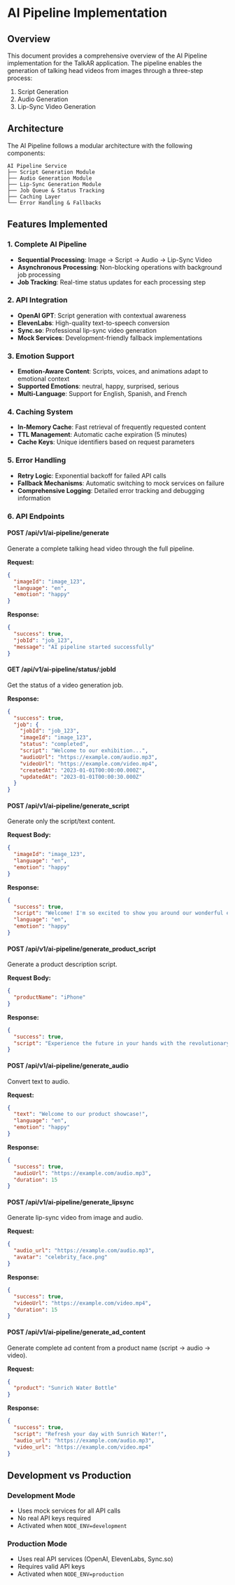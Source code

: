 # AI Pipeline Implementation

## Overview

This document provides a comprehensive overview of the AI Pipeline implementation for the TalkAR application. The pipeline enables the generation of talking head videos from images through a three-step process:

1. Script Generation
2. Audio Generation
3. Lip-Sync Video Generation

## Architecture

The AI Pipeline follows a modular architecture with the following components:

```
AI Pipeline Service
├── Script Generation Module
├── Audio Generation Module
├── Lip-Sync Generation Module
├── Job Queue & Status Tracking
├── Caching Layer
└── Error Handling & Fallbacks
```

## Features Implemented

### 1. Complete AI Pipeline

- **Sequential Processing**: Image → Script → Audio → Lip-Sync Video
- **Asynchronous Processing**: Non-blocking operations with background job processing
- **Job Tracking**: Real-time status updates for each processing step

### 2. API Integration

- **OpenAI GPT**: Script generation with contextual awareness
- **ElevenLabs**: High-quality text-to-speech conversion
- **Sync.so**: Professional lip-sync video generation
- **Mock Services**: Development-friendly fallback implementations

### 3. Emotion Support

- **Emotion-Aware Content**: Scripts, voices, and animations adapt to emotional context
- **Supported Emotions**: neutral, happy, surprised, serious
- **Multi-Language**: Support for English, Spanish, and French

### 4. Caching System

- **In-Memory Cache**: Fast retrieval of frequently requested content
- **TTL Management**: Automatic cache expiration (5 minutes)
- **Cache Keys**: Unique identifiers based on request parameters

### 5. Error Handling

- **Retry Logic**: Exponential backoff for failed API calls
- **Fallback Mechanisms**: Automatic switching to mock services on failure
- **Comprehensive Logging**: Detailed error tracking and debugging information

### 6. API Endpoints

#### POST /api/v1/ai-pipeline/generate

Generate a complete talking head video through the full pipeline.

**Request:**

```json
{
  "imageId": "image_123",
  "language": "en",
  "emotion": "happy"
}
```

**Response:**

```json
{
  "success": true,
  "jobId": "job_123",
  "message": "AI pipeline started successfully"
}
```

#### GET /api/v1/ai-pipeline/status/:jobId

Get the status of a video generation job.

**Response:**

```json
{
  "success": true,
  "job": {
    "jobId": "job_123",
    "imageId": "image_123",
    "status": "completed",
    "script": "Welcome to our exhibition...",
    "audioUrl": "https://example.com/audio.mp3",
    "videoUrl": "https://example.com/video.mp4",
    "createdAt": "2023-01-01T00:00:00.000Z",
    "updatedAt": "2023-01-01T00:00:30.000Z"
  }
}
```

#### POST /api/v1/ai-pipeline/generate_script

Generate only the script/text content.

**Request Body:**

```json
{
  "imageId": "image_123",
  "language": "en",
  "emotion": "happy"
}
```

**Response:**

```json
{
  "success": true,
  "script": "Welcome! I'm so excited to show you around our wonderful exhibition today!",
  "language": "en",
  "emotion": "happy"
}
```

#### POST /api/v1/ai-pipeline/generate_product_script

Generate a product description script.

**Request Body:**

```json
{
  "productName": "iPhone"
}
```

**Response:**

```json
{
  "success": true,
  "script": "Experience the future in your hands with the revolutionary iPhone. Cutting-edge technology meets elegant design."
}
```

#### POST /api/v1/ai-pipeline/generate_audio

Convert text to audio.

**Request:**

```json
{
  "text": "Welcome to our product showcase!",
  "language": "en",
  "emotion": "happy"
}
```

**Response:**

```json
{
  "success": true,
  "audioUrl": "https://example.com/audio.mp3",
  "duration": 15
}
```

#### POST /api/v1/ai-pipeline/generate_lipsync

Generate lip-sync video from image and audio.

**Request:**

```json
{
  "audio_url": "https://example.com/audio.mp3",
  "avatar": "celebrity_face.png"
}
```

**Response:**

```json
{
  "success": true,
  "videoUrl": "https://example.com/video.mp4",
  "duration": 15
}
```

#### POST /api/v1/ai-pipeline/generate_ad_content

Generate complete ad content from a product name (script → audio → video).

**Request:**

```json
{
  "product": "Sunrich Water Bottle"
}
```

**Response:**

```json
{
  "success": true,
  "script": "Refresh your day with Sunrich Water!",
  "audio_url": "https://example.com/audio.mp3",
  "video_url": "https://example.com/video.mp4"
}
```

## Development vs Production

### Development Mode

- Uses mock services for all API calls
- No real API keys required
- Activated when `NODE_ENV=development`

### Production Mode

- Uses real API services (OpenAI, ElevenLabs, Sync.so)
- Requires valid API keys
- Activated when `NODE_ENV=production`

